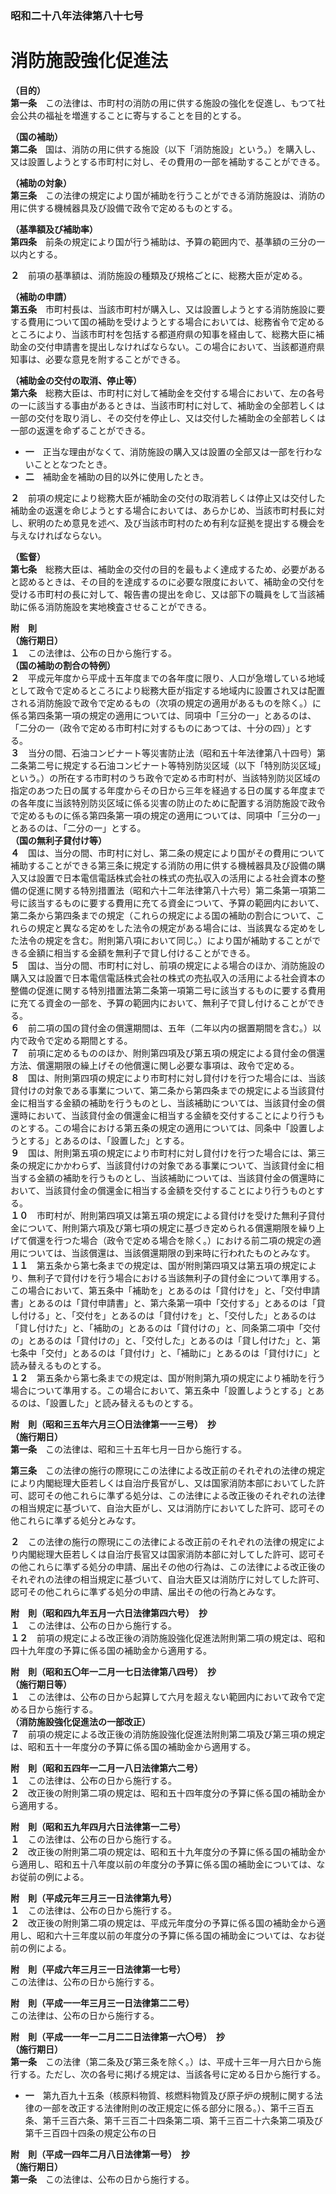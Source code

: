 ### 昭和二十八年法律第八十七号  
# 消防施設強化促進法  
  
**（目的）**  
**第一条**　この法律は、市町村の消防の用に供する施設の強化を促進し、もつて社会公共の福祉を増進することに寄与することを目的とする。  
  
**（国の補助）**  
**第二条**　国は、消防の用に供する施設（以下「消防施設」という。）を購入し、又は設置しようとする市町村に対し、その費用の一部を補助することができる。  
  
**（補助の対象）**  
**第三条**　この法律の規定により国が補助を行うことができる消防施設は、消防の用に供する機械器具及び設備で政令で定めるものとする。  
  
**（基準額及び補助率）**  
**第四条**　前条の規定により国が行う補助は、予算の範囲内で、基準額の三分の一以内とする。  
  
**２**　前項の基準額は、消防施設の種類及び規格ごとに、総務大臣が定める。  
  
**（補助の申請）**  
**第五条**　市町村長は、当該市町村が購入し、又は設置しようとする消防施設に要する費用について国の補助を受けようとする場合においては、総務省令で定めるところにより、当該市町村を包括する都道府県の知事を経由して、総務大臣に補助金の交付申請書を提出しなければならない。この場合において、当該都道府県知事は、必要な意見を附することができる。  
  
**（補助金の交付の取消、停止等）**  
**第六条**　総務大臣は、市町村に対して補助金を交付する場合において、左の各号の一に該当する事由があるときは、当該市町村に対して、補助金の全部若しくは一部の交付を取り消し、その交付を停止し、又は交付した補助金の全部若しくは一部の返還を命ずることができる。  
* **一**　正当な理由がなくて、消防施設の購入又は設置の全部又は一部を行わないこととなつたとき。  
* **二**　補助金を補助の目的以外に使用したとき。  
  
**２**　前項の規定により総務大臣が補助金の交付の取消若しくは停止又は交付した補助金の返還を命じようとする場合においては、あらかじめ、当該市町村長に対し、釈明のため意見を述べ、及び当該市町村のため有利な証拠を提出する機会を与えなければならない。  
  
**（監督）**  
**第七条**　総務大臣は、補助金の交付の目的を最もよく達成するため、必要があると認めるときは、その目的を達成するのに必要な限度において、補助金の交付を受ける市町村の長に対して、報告書の提出を命じ、又は部下の職員をして当該補助に係る消防施設を実地検査させることができる。  
  
**附　則**  
**（施行期日）**  
**１**　この法律は、公布の日から施行する。  
**（国の補助の割合の特例）**  
**２**　平成元年度から平成十五年度までの各年度に限り、人口が急増している地域として政令で定めるところにより総務大臣が指定する地域内に設置され又は配置される消防施設で政令で定めるもの（次項の規定の適用があるものを除く。）に係る第四条第一項の規定の適用については、同項中「三分の一」とあるのは、「二分の一（政令で定める市町村に対するものにあつては、十分の四）」とする。  
**３**　当分の間、石油コンビナート等災害防止法（昭和五十年法律第八十四号）第二条第二号に規定する石油コンビナート等特別防災区域（以下「特別防災区域」という。）の所在する市町村のうち政令で定める市町村が、当該特別防災区域の指定のあつた日の属する年度からその日から三年を経過する日の属する年度までの各年度に当該特別防災区域に係る災害の防止のために配置する消防施設で政令で定めるものに係る第四条第一項の規定の適用については、同項中「三分の一」とあるのは、「二分の一」とする。  
**（国の無利子貸付け等）**  
**４**　国は、当分の間、市町村に対し、第二条の規定により国がその費用について補助することができる第三条に規定する消防の用に供する機械器具及び設備の購入又は設置で日本電信電話株式会社の株式の売払収入の活用による社会資本の整備の促進に関する特別措置法（昭和六十二年法律第八十六号）第二条第一項第二号に該当するものに要する費用に充てる資金について、予算の範囲内において、第二条から第四条までの規定（これらの規定による国の補助の割合について、これらの規定と異なる定めをした法令の規定がある場合には、当該異なる定めをした法令の規定を含む。附則第八項において同じ。）により国が補助することができる金額に相当する金額を無利子で貸し付けることができる。  
**５**　国は、当分の間、市町村に対し、前項の規定による場合のほか、消防施設の購入又は設置で日本電信電話株式会社の株式の売払収入の活用による社会資本の整備の促進に関する特別措置法第二条第一項第二号に該当するものに要する費用に充てる資金の一部を、予算の範囲内において、無利子で貸し付けることができる。  
**６**　前二項の国の貸付金の償還期間は、五年（二年以内の据置期間を含む。）以内で政令で定める期間とする。  
**７**　前項に定めるもののほか、附則第四項及び第五項の規定による貸付金の償還方法、償還期限の繰上げその他償還に関し必要な事項は、政令で定める。  
**８**　国は、附則第四項の規定により市町村に対し貸付けを行つた場合には、当該貸付けの対象である事業について、第二条から第四条までの規定による当該貸付金に相当する金額の補助を行うものとし、当該補助については、当該貸付金の償還時において、当該貸付金の償還金に相当する金額を交付することにより行うものとする。この場合における第五条の規定の適用については、同条中「設置しようとする」とあるのは、「設置した」とする。  
**９**　国は、附則第五項の規定により市町村に対し貸付けを行つた場合には、第三条の規定にかかわらず、当該貸付けの対象である事業について、当該貸付金に相当する金額の補助を行うものとし、当該補助については、当該貸付金の償還時において、当該貸付金の償還金に相当する金額を交付することにより行うものとする。  
**１０**　市町村が、附則第四項又は第五項の規定による貸付けを受けた無利子貸付金について、附則第六項及び第七項の規定に基づき定められる償還期限を繰り上げて償還を行つた場合（政令で定める場合を除く。）における前二項の規定の適用については、当該償還は、当該償還期限の到来時に行われたものとみなす。  
**１１**　第五条から第七条までの規定は、国が附則第四項又は第五項の規定により、無利子で貸付けを行う場合における当該無利子の貸付金について準用する。この場合において、第五条中「補助を」とあるのは「貸付けを」と、「交付申請書」とあるのは「貸付申請書」と、第六条第一項中「交付する」とあるのは「貸し付ける」と、「交付を」とあるのは「貸付けを」と、「交付した」とあるのは「貸し付けた」と、「補助の」とあるのは「貸付けの」と、同条第二項中「交付の」とあるのは「貸付けの」と、「交付した」とあるのは「貸し付けた」と、第七条中「交付」とあるのは「貸付け」と、「補助に」とあるのは「貸付けに」と読み替えるものとする。  
**１２**　第五条から第七条までの規定は、国が附則第九項の規定により補助を行う場合について準用する。この場合において、第五条中「設置しようとする」とあるのは、「設置した」と読み替えるものとする。  
  
**附　則（昭和三五年六月三〇日法律第一一三号）　抄**  
**（施行期日）**  
**第一条**　この法律は、昭和三十五年七月一日から施行する。  
  
**第三条**　この法律の施行の際現にこの法律による改正前のそれぞれの法律の規定により内閣総理大臣若しくは自治庁長官がし、又は国家消防本部においてした許可、認可その他これらに準ずる処分は、この法律による改正後のそれぞれの法律の相当規定に基づいて、自治大臣がし、又は消防庁においてした許可、認可その他これらに準ずる処分とみなす。  
  
**２**　この法律の施行の際現にこの法律による改正前のそれぞれの法律の規定により内閣総理大臣若しくは自治庁長官又は国家消防本部に対してした許可、認可その他これらに準ずる処分の申請、届出その他の行為は、この法律による改正後のそれぞれの法律の相当規定に基づいて、自治大臣又は消防庁に対してした許可、認可その他これらに準ずる処分の申請、届出その他の行為とみなす。  
  
**附　則（昭和四九年五月一六日法律第四六号）　抄**  
**１**　この法律は、公布の日から施行する。  
**１２**　前項の規定による改正後の消防施設強化促進法附則第二項の規定は、昭和四十九年度の予算に係る国の補助金から適用する。  
  
**附　則（昭和五〇年一二月一七日法律第八四号）　抄**  
**（施行期日等）**  
**１**　この法律は、公布の日から起算して六月を超えない範囲内において政令で定める日から施行する。  
**（消防施設強化促進法の一部改正）**  
**７**　前項の規定による改正後の消防施設強化促進法附則第二項及び第三項の規定は、昭和五十一年度分の予算に係る国の補助金から適用する。  
  
**附　則（昭和五四年一二月一八日法律第六二号）**  
**１**　この法律は、公布の日から施行する。  
**２**　改正後の附則第二項の規定は、昭和五十四年度分の予算に係る国の補助金から適用する。  
  
**附　則（昭和五九年四月六日法律第一二号）**  
**１**　この法律は、公布の日から施行する。  
**２**　改正後の附則第二項の規定は、昭和五十九年度分の予算に係る国の補助金から適用し、昭和五十八年度以前の年度分の予算に係る国の補助金については、なお従前の例による。  
  
**附　則（平成元年三月三一日法律第九号）**  
**１**　この法律は、公布の日から施行する。  
**２**　改正後の附則第二項の規定は、平成元年度分の予算に係る国の補助金から適用し、昭和六十三年度以前の年度分の予算に係る国の補助金については、なお従前の例による。  
  
**附　則（平成六年三月三一日法律第一七号）**  
この法律は、公布の日から施行する。  
  
**附　則（平成一一年三月三一日法律第二二号）**  
この法律は、公布の日から施行する。  
  
**附　則（平成一一年一二月二二日法律第一六〇号）　抄**  
**（施行期日）**  
**第一条**　この法律（第二条及び第三条を除く。）は、平成十三年一月六日から施行する。ただし、次の各号に掲げる規定は、当該各号に定める日から施行する。  
* **一**　第九百九十五条（核原料物質、核燃料物質及び原子炉の規制に関する法律の一部を改正する法律附則の改正規定に係る部分に限る。）、第千三百五条、第千三百六条、第千三百二十四条第二項、第千三百二十六条第二項及び第千三百四十四条の規定公布の日  
  
**附　則（平成一四年二月八日法律第一号）　抄**  
**（施行期日）**  
**第一条**　この法律は、公布の日から施行する。  
  
